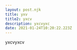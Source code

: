 ```yaml
---
layout: post.njk
title: yxv
title2: yxcv
description: yxcvyxc
date: 2021-01-24T10:20:22.223Z
---
```

yxcvyxcv